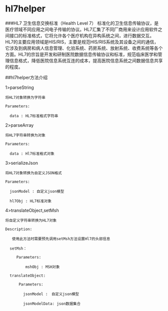 # hl7helper
###HL7 卫生信息交换标准（Health Level 7）
  标准化的卫生信息传输协议，是医疗领域不同应用之间电子传输的协议。HL7汇集了不同厂商用来设计应用软件之间接口的标准格式，它将允许各个医疗机构在异构系统之间，进行数据交互。
HL7的主要应用领域是HIS/RIS，主要是规范HIS/RIS系统及其设备之间的通信，它涉及到病房和病人信息管理、化验系统、药房系统、放射系统、收费系统等各个方面。HL7的宗旨是开发和研制医院数据信息传输协议和标准，规范临床医学和管理信息格式，降低医院信息系统互连的成本，提高医院信息系统之间数据信息共享的程度。


##hl7helper方法介绍

  1>parseString
  
    将HL7对象转换为字符串
    
    Parameters:
    
      data : HL7标准格式字符串
     
  2>parseArray
  
    将HL7字符串转换为对象
    
    Parameters:
    
      data : Hl7标准格式对象
    
  3>serializeJson
  
    将HL7对象转换为自定义JSON格式
    
    Parameters:
    
      jsonModel : 自定义json模型
      
      hl7Obj : HL7标准对象
    
  4>translateObject,setMsh
  
    将自定义字符串转换为HL7对象
    
    Description:
       
       使用此方法时需要预先调用setMsh方法设置Hl7的头部信息
       
      setMsh：
         
         Parameters:
         
             mshObj : MSH对象
             
      translateObject:
          
          Parameters:
          
            jsonModel :　自定义json模型
            
            jsonModelData: json数据集合
    
